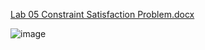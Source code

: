 [Lab 05 Constraint Satisfaction Problem.docx](https://github.com/user-attachments/files/20184016/Lab.05.Constraint.Satisfaction.Problem.docx)




![image](https://github.com/user-attachments/assets/96c746d1-fa0f-4e1a-b5d7-c6543a580aa8)
